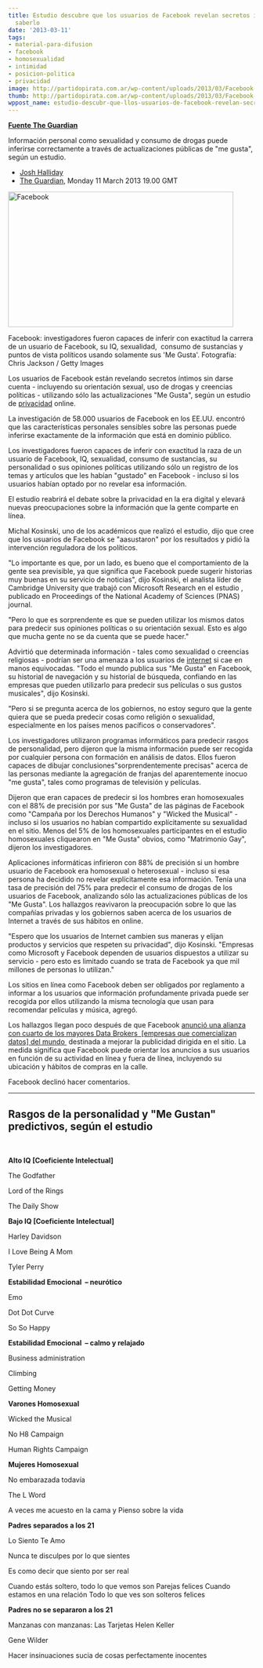```yaml
---
title: Estudio descubre que los usuarios de Facebook revelan secretos íntimos sin
  saberlo
date: '2013-03-11'
tags:
- material-para-difusion
- facebook
- homosexualidad
- intimidad
- posicion-politica
- privacidad
image: http://partidopirata.com.ar/wp-content/uploads/2013/03/Facebook-008.jpg
thumb: http://partidopirata.com.ar/wp-content/uploads/2013/03/Facebook-008-150x150.jpg
wppost_name: estudio-descubr-que-llos-usuarios-de-facebook-revelan-secretos-intimos-sin-saberlo
---
```


<strong><a href="http://www.guardian.co.uk/technology/2013/mar/11/facebook-users-reveal-intimate-secrets" target="_blank">Fuente The Guardian</a></strong>

Información personal como sexualidad y consumo de drogas puede inferirse correctamente a través de actualizaciones públicas de "me gusta", según un estudio.
<ul data-component="Article:byline">
	<li>
<div><a itemprop="url" href="http://www.guardian.co.uk/profile/josh-halliday" rel="author">Josh Halliday</a></div></li>
	<li><a itemprop="publisher" href="http://www.guardian.co.uk/theguardian">The Guardian</a>, <time itemprop="datePublished" datetime="2013-03-11T19:00GMT">Monday 11 March 2013 19.00 GMT</time></li>
</ul>
<a href="http://partidopirata.com.ar/wp-content/uploads/2013/03/Facebook-008.jpg"><img class="aligncenter size-full wp-image-8741" alt="Facebook" src="http://partidopirata.com.ar/wp-content/uploads/2013/03/Facebook-008.jpg" width="460" height="276" /></a>

Facebook: investigadores fueron capaces de inferir con exactitud la carrera de un usuario de Facebook, su IQ, sexualidad,  consumo de sustancias y puntos de vista políticos usando solamente sus 'Me Gusta'. Fotografía: Chris Jackson / Getty Images

Los usuarios de Facebook están revelando secretos íntimos sin darse cuenta - incluyendo su orientación sexual, uso de drogas y creencias políticas - utilizando sólo las actualizaciones "Me Gusta", según un estudio de <a title="More from guardian.co.uk on Privacy" href="http://www.guardian.co.uk/world/privacy">privacidad</a> online.

La investigación de 58.000 usuarios de Facebook en los EE.UU. encontró que las características personales sensibles sobre las personas puede inferirse exactamente de la información que está en dominio público.

Los investigadores fueron capaces de inferir con exactitud la raza de un usuario de Facebook, IQ, sexualidad, consumo de sustancias, su personalidad o sus opiniones políticas utilizando sólo un registro de los temas y artículos que les habían "gustado" en Facebook - incluso si los usuarios habían optado por no revelar esa información.

El estudio reabrirá el debate sobre la privacidad en la era digital y elevará nuevas preocupaciones sobre la información que la gente comparte en línea.

Michal Kosinski, uno de los académicos que realizó el estudio, dijo que cree que los usuarios de Facebook se "aasustaron" por los resultados y pidió la intervención reguladora de los políticos.

"Lo importante es que, por un lado, es bueno que el comportamiento de la gente sea previsible, ya que significa que Facebook puede sugerir historias muy buenas en su servicio de noticias", dijo Kosinski, el analista líder de Cambridge University que trabajó con Microsoft Research en el estudio , publicado en Proceedings of the National Academy of Sciences (PNAS) journal.

"Pero lo que es sorprendente es que se pueden utilizar los mismos datos para predecir sus opiniones políticas o su orientación sexual. Esto es algo que mucha gente no se da cuenta que se puede hacer."

Advirtió que determinada información - tales como sexualidad o creencias religiosas - podrían ser una amenaza a los usuarios de <a title="More from guardian.co.uk on Internet" href="http://www.guardian.co.uk/technology/internet">internet</a> si cae en manos equivocadas. "Todo el mundo publica sus "Me Gusta" en Facebook, su historial de navegación y su historial de búsqueda, confiando en las empresas que pueden utilizarlo para predecir sus películas o sus gustos musicales", dijo Kosinski.

"Pero si se pregunta acerca de los gobiernos, no estoy seguro que la gente quiera que se pueda predecir cosas como religión o sexualidad, especialmente en los países menos pacíficos o conservadores".

Los investigadores utilizaron programas informáticos para predecir rasgos de personalidad, pero dijeron que la misma información puede ser recogida por cualquier persona con formación en análisis de datos. Ellos fueron capaces de dibujar conclusiones"sorprendentemente precisas" acerca de las personas mediante la agregación de franjas del aparentemente inocuo "me gusta", tales como programas de televisión y películas.

Dijeron que eran capaces de predecir si los hombres eran homosexuales con el 88% de precisión por sus "Me Gusta" de las páginas de Facebook como "Campaña por los Derechos Humanos" y "Wicked the Musical" - incluso si los usuarios no habían compartido explícitamente su sexualidad en el sitio. Menos del 5% de los homosexuales participantes en el estudio homosexuales cliquearon en "Me Gusta" obvios, como "Matrimonio Gay", dijeron los investigadores.

Aplicaciones informáticas infirieron con 88% de precisión si un hombre usuario de Facebook era homosexual o heterosexual - incluso si esa persona ha decidido no revelar explícitamente esa información. Tenía una tasa de precisión del 75% para predecir el consumo de drogas de los usuarios de Facebook, analizando sólo las actualizaciones públicas de los "Me Gusta". Los hallazgos reavivaron la preocupación sobre lo que las compañías privadas y los gobiernos saben acerca de los usuarios de Internet a través de sus hábitos en online.

"Espero que los usuarios de Internet cambien sus maneras y elijan productos y servicios que respeten su privacidad", dijo Kosinski. "Empresas como Microsoft y Facebook dependen de usuarios dispuestos a utilizar su servicio - pero esto es limitado cuando se trata de Facebook ya que mil millones de personas lo utilizan."

Los sitios en línea como Facebook deben ser obligados por reglamento a informar a los usuarios que información profundamente privada puede ser recogida por ellos utilizando la misma tecnología que usan para recomendar películas y música, agregó.

Los hallazgos llegan poco después de que Facebook <a title="" href="http://www.facebook-studio.com/news/item/new-ways-to-reach-the-right-audience">anunció una alianza con cuarto de los mayores Data Brokers  [empresas que comercializan datos] del mundo </a> destinada a mejorar la publicidad dirigida en el sitio. La medida significa que Facebook puede orientar los anuncios a sus usuarios en función de su actividad en línea y fuera de línea, incluyendo su ubicación y hábitos de compras en la calle.

Facebook declinó hacer comentarios.

<hr />

<h2>Rasgos de la personalidad y "Me Gustan" predictivos, según el estudio</h2>
&nbsp;

<strong>Alto IQ [Coeficiente Intelectual] </strong>

The Godfather

Lord of the Rings

The Daily Show

<strong>Bajo IQ [Coeficiente Intelectual]
</strong>

Harley Davidson

I Love Being A Mom

Tyler Perry

<strong>Estabilidad Emocional  – neurótico </strong>

Emo

Dot Dot Curve

So So Happy

<strong>Estabilidad Emocional  – calmo y relajado </strong>

Business administration

Climbing

Getting Money

<strong>Varones Homosexual </strong>

Wicked the Musical

No H8 Campaign

Human Rights Campaign

<strong>Mujeres Homosexual </strong>

No embarazada todavía

The L Word

A veces me acuesto en la cama y Pienso sobre la vida

<strong>Padres separados a los 21 </strong>

Lo Siento Te Amo

Nunca te disculpes por lo que sientes

Es como decir que siento por ser real

Cuando estás soltero, todo lo que vemos son Parejas felices Cuando estamos en una relación Todo lo que ves son solteros felices

<strong>Padres no se separaron a los 21 </strong>

Manzanas con manzanas: Las Tarjetas Helen Keller

Gene Wilder

Hacer insinuaciones sucia de cosas perfectamente inocentes
